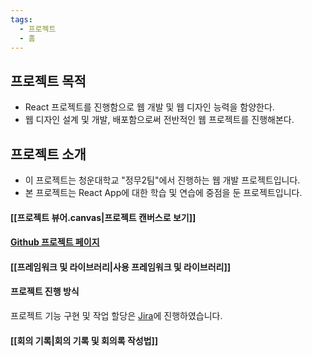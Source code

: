 ```yaml
---
tags:
  - 프로젝트
  - 홈
---
```

## 프로젝트 목적
+ React 프로젝트를 진행함으로 웹 개발 및 웹 디자인 능력을 함양한다.
+ 웹 디자인 설계 및 개발, 배포함으로써 전반적인 웹 프로젝트를 진행해본다.

## 프로젝트 소개
+ 이 프로젝트는 청운대학교 "정무2팀"에서 진행하는 웹 개발 프로젝트입니다.
+ 본 프로젝트는 React App에 대한 학습 및 연습에 중점을 둔 프로젝트입니다.

#### [[프로젝트 뷰어.canvas|프로젝트 캔버스로 보기]]
#### [Github 프로젝트 페이지](https://github.com/jungmusil-yee-team)
#### [[프레임워크 및 라이브러리|사용 프레임워크 및 라이브러리]]

#### 프로젝트 진행 방식
프로젝트 기능 구현 및 작업 할당은 [Jira](https://www.atlassian.com/ko/software/jira)에 진행하였습니다.

#### [[회의 기록|회의 기록 및 회의록 작성법]]
